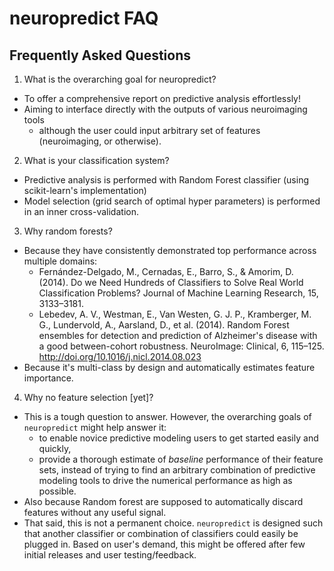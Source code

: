 # neuropredict FAQ

## Frequently Asked Questions

1. What is the overarching goal for neuropredict?
  * To offer a comprehensive report on predictive analysis effortlessly!
  * Aiming to interface directly with the outputs of various neuroimaging tools
    * although the user could input arbitrary set of features (neuroimaging, or otherwise).
2. What is your classification system?
  * Predictive analysis is performed with Random Forest classifier (using scikit-learn's implementation) 
  * Model selection (grid search of optimal hyper parameters) is performed in an inner cross-validation.
3. Why random forests?
  * Because they have consistently demonstrated top performance across multiple domains:
    * Fernández-Delgado, M., Cernadas, E., Barro, S., & Amorim, D. (2014). Do we Need Hundreds of Classifiers to Solve Real World Classification Problems? Journal of Machine Learning Research, 15, 3133–3181.
    * Lebedev, A. V., Westman, E., Van Westen, G. J. P., Kramberger, M. G., Lundervold, A., Aarsland, D., et al. (2014). Random Forest ensembles for detection and prediction of Alzheimer's disease with a good between-cohort robustness. NeuroImage: Clinical, 6, 115–125. http://doi.org/10.1016/j.nicl.2014.08.023
  * Because it's multi-class by design and automatically estimates feature importance.
4. Why no feature selection [yet]?
  * This is a tough question to answer. However, the overarching goals of `neuropredict` might help answer it:
    * to enable novice predictive modeling users to get started easily and quickly,
    * provide a thorough estimate of *baseline* performance of their feature sets, instead of trying to find an arbitrary combination of predictive modeling tools to drive the numerical performance as high as possible.
  * Also because Random forest are supposed to automatically discard features without any useful signal.
  * That said, this is not a permanent choice. `neuropredict` is designed such that another classifier or combination of classifiers could easily be plugged in. Based on user's demand, this might be offered after few initial releases and user testing/feedback.
  
   
